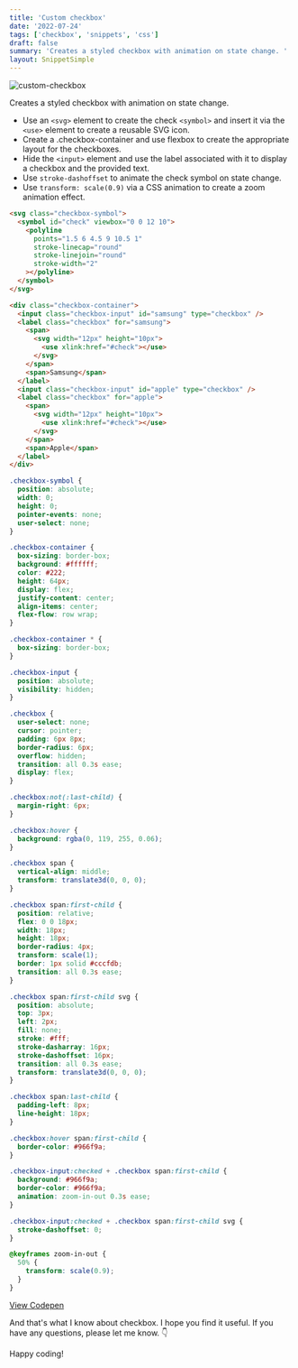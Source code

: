 ```yaml
---
title: 'Custom checkbox'
date: '2022-07-24'
tags: ['checkbox', 'snippets', 'css']
draft: false
summary: 'Creates a styled checkbox with animation on state change. '
layout: SnippetSimple
---
```


![custom-checkbox](/static/images/snippets/checkbox.jpg)

Creates a styled checkbox with animation on state change.

- Use an `<svg>` element to create the check `<symbol>` and insert it via the `<use>` element to create a reusable SVG icon.
- Create a .checkbox-container and use flexbox to create the appropriate layout for the checkboxes.
- Hide the `<input>` element and use the label associated with it to display a checkbox and the provided text.
- Use `stroke-dashoffset` to animate the check symbol on state change.
- Use `transform: scale(0.9)` via a CSS animation to create a zoom animation effect.

```html
<svg class="checkbox-symbol">
  <symbol id="check" viewbox="0 0 12 10">
    <polyline
      points="1.5 6 4.5 9 10.5 1"
      stroke-linecap="round"
      stroke-linejoin="round"
      stroke-width="2"
    ></polyline>
  </symbol>
</svg>

<div class="checkbox-container">
  <input class="checkbox-input" id="samsung" type="checkbox" />
  <label class="checkbox" for="samsung">
    <span>
      <svg width="12px" height="10px">
        <use xlink:href="#check"></use>
      </svg>
    </span>
    <span>Samsung</span>
  </label>
  <input class="checkbox-input" id="apple" type="checkbox" />
  <label class="checkbox" for="apple">
    <span>
      <svg width="12px" height="10px">
        <use xlink:href="#check"></use>
      </svg>
    </span>
    <span>Apple</span>
  </label>
</div>
```

```css
.checkbox-symbol {
  position: absolute;
  width: 0;
  height: 0;
  pointer-events: none;
  user-select: none;
}

.checkbox-container {
  box-sizing: border-box;
  background: #ffffff;
  color: #222;
  height: 64px;
  display: flex;
  justify-content: center;
  align-items: center;
  flex-flow: row wrap;
}

.checkbox-container * {
  box-sizing: border-box;
}

.checkbox-input {
  position: absolute;
  visibility: hidden;
}

.checkbox {
  user-select: none;
  cursor: pointer;
  padding: 6px 8px;
  border-radius: 6px;
  overflow: hidden;
  transition: all 0.3s ease;
  display: flex;
}

.checkbox:not(:last-child) {
  margin-right: 6px;
}

.checkbox:hover {
  background: rgba(0, 119, 255, 0.06);
}

.checkbox span {
  vertical-align: middle;
  transform: translate3d(0, 0, 0);
}

.checkbox span:first-child {
  position: relative;
  flex: 0 0 18px;
  width: 18px;
  height: 18px;
  border-radius: 4px;
  transform: scale(1);
  border: 1px solid #cccfdb;
  transition: all 0.3s ease;
}

.checkbox span:first-child svg {
  position: absolute;
  top: 3px;
  left: 2px;
  fill: none;
  stroke: #fff;
  stroke-dasharray: 16px;
  stroke-dashoffset: 16px;
  transition: all 0.3s ease;
  transform: translate3d(0, 0, 0);
}

.checkbox span:last-child {
  padding-left: 8px;
  line-height: 18px;
}

.checkbox:hover span:first-child {
  border-color: #966f9a;
}

.checkbox-input:checked + .checkbox span:first-child {
  background: #966f9a;
  border-color: #966f9a;
  animation: zoom-in-out 0.3s ease;
}

.checkbox-input:checked + .checkbox span:first-child svg {
  stroke-dashoffset: 0;
}

@keyframes zoom-in-out {
  50% {
    transform: scale(0.9);
  }
}
```

[View Codepen](https://codepen.io/joshuacox/pen/XjbqjX)

And that's what I know about checkbox. I hope you find it useful. If you have any questions, please let me know. 👇

Happy coding!
